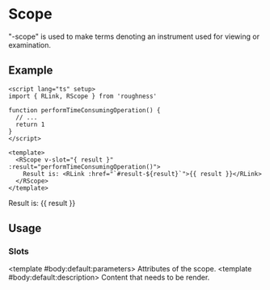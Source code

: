 <script lang="ts" setup>
import { RDetails, RLink, RScope, RSpace, RTable } from 'roughness'

function performTimeConsumingOperation() {
  return 1
}
</script>

# Scope

"-scope" is used to make terms denoting an instrument used for viewing or examination.

## Example

<RDetails>
  <template #summary>Show Code</template>

```vue
<script lang="ts" setup>
import { RLink, RScope } from 'roughness'

function performTimeConsumingOperation() {
  // ...
  return 1
}
</script>

<template>
  <RScope v-slot="{ result }" :result="performTimeConsumingOperation()">
    Result is: <RLink :href="`#result-${result}`">{{ result }}</RLink>
  </RScope>
</template>
```

</RDetails>

<RScope v-slot="{ result }" :result="performTimeConsumingOperation()">
  Result is: <RLink :href="`#result-${result}`">{{ result }}</RLink>
</RScope>

## Usage

### Slots

<RSpace>
<RTable
  :columns="['name', 'parameters', 'description']"
  :rows="['default']"
>
  <template #body:*:name="{ row }">{{ row }}</template>

  <template #body:default:parameters>
    Attributes of the scope.
  </template>
  <template #body:default:description>
    Content that needs to be render.
  </template>
</RTable>
</RSpace>
